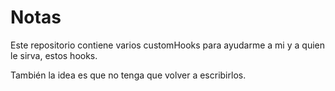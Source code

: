 # Notas

Este repositorio contiene varios customHooks para ayudarme a mi y a quien le sirva, estos hooks.

También la idea es que no tenga que volver a escribirlos.
